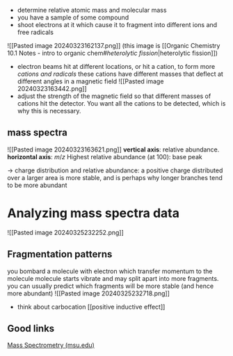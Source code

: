 - determine relative atomic mass and molecular mass
- you have a sample of some compound
- shoot electrons at it which cause it to fragment into different ions and free radicals

![[Pasted image 20240323162137.png]]
(this image is [[Organic Chemistry 10.1 Notes - intro to organic chem#*heterolytic* *fission*|heterolytic fission]])
- electron beams hit at different locations, or hit a cation, to form more *cations and radicals*
these cations have different masses that deflect at different angles in a magnetic field
![[Pasted image 20240323163442.png]]
- adjust the strength of the magnetic field so that different masses of cations hit the detector. You want all the cations to be detected, which is why this is necessary.
## mass spectra
![[Pasted image 20240323163621.png]]
**vertical axis**: relative abundance. **horizontal axis**: $m/z$
Highest relative abundance (at 100): base peak

-> charge distribution and relative abundance: a positive charge distributed over a larger area is more stable, and is perhaps why longer branches tend to be more abundant  
# Analyzing mass spectra data
![[Pasted image 20240325232252.png]]
## Fragmentation patterns
you bombard a molecule with electron which transfer momentum to the molecule
molecule starts vibrate and may split apart into more fragments.
you can usually predict which fragments will be more stable (and hence more abundant)
![[Pasted image 20240325232718.png]]
- think about carbocation [[positive inductive effect]]
## Good links
[Mass Spectrometry (msu.edu)](https://www2.chemistry.msu.edu/faculty/reusch/virttxtjml/spectrpy/massspec/masspec1.htm)
